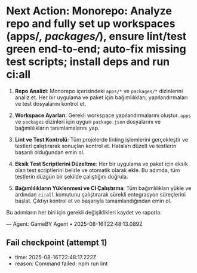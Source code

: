 # Next Action: Monorepo: Analyze repo and fully set up workspaces (apps/*, packages/*), ensure lint/test green end-to-end; auto-fix missing test scripts; install deps and run ci:all

1. **Repo Analizi**: Monorepo içerisindeki `apps/*` ve `packages/*` dizinlerini analiz et. Her bir uygulama ve paket için bağımlılıkları, yapılandırmaları ve test dosyalarını kontrol et.

2. **Workspace Ayarları**: Gerekli workspace yapılandırmalarını oluştur. `apps` ve `packages` dizinleri için uygun `package.json` dosyalarını ve bağımlılıkların tanımlamalarını yap.

3. **Lint ve Test Kontrolü**: Tüm projelerde linting işlemlerini gerçekleştir ve testleri çalıştırarak sonuçları kontrol et. Hataları düzelt ve testlerin başarılı olduğundan emin ol.

4. **Eksik Test Scriptlerini Düzeltme**: Her bir uygulama ve paket için eksik olan test scriptlerini belirle ve otomatik olarak ekle. Bu adımda, tüm testlerin düzgün bir şekilde çalıştığını doğrula.

5. **Bağımlılıkların Yüklenmesi ve CI Çalıştırma**: Tüm bağımlılıkları yükle ve ardından `ci:all` komutunu çalıştırarak sürekli entegrasyon süreçlerini başlat. Çıktıyı kontrol et ve başarıyla tamamlandığından emin ol. 

Bu adımların her biri için gerekli değişiklikleri kaydet ve raporla.

— Agent: GameBY Agent • 2025-08-16T22:48:13.089Z


## Fail checkpoint (attempt 1)
- time: 2025-08-16T22:48:17.222Z
- reason: Command failed: npm run lint
